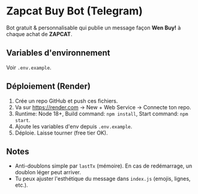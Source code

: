 # Zapcat Buy Bot (Telegram)

Bot gratuit & personnalisable qui publie un message façon **Wen Buy!** à chaque achat de **ZAPCAT**.

## Variables d'environnement
Voir `.env.example`.

## Déploiement (Render)
1. Crée un repo GitHub et push ces fichiers.
2. Va sur https://render.com → New + Web Service → Connecte ton repo.
3. Runtime: Node 18+, Build command: `npm install`, Start command: `npm start`.
4. Ajoute les variables d'env depuis `.env.example`.
5. Déploie. Laisse tourner (free tier OK).

## Notes
- Anti-doublons simple par `lastTx` (mémoire). En cas de redémarrage, un doublon léger peut arriver.
- Tu peux ajuster l'esthétique du message dans `index.js` (emojis, lignes, etc.).
